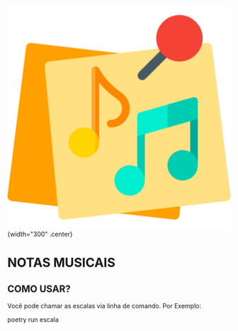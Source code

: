 ![logo do projeto](assets/logo.png){width="300" .center}
# NOTAS MUSICAIS


## COMO USAR?

Você pode chamar as escalas via linha de comando. Por Exemplo:

poetry run escala